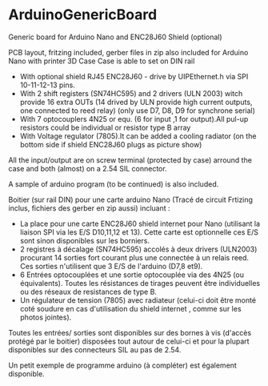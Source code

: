 # ArduinoGenericBoard
Generic board for Arduino Nano and ENC28J60 Shield (optional)

PCB layout, fritzing included, gerber files in zip also included for Arduino Nano with printer 3D Case
Case is able to set on DIN rail
+ With optional shield RJ45 ENC28J60 - drive by UIPEthernet.h via SPI 10-11-12-13 pins. 
+ With 2 shift registers (SN74HC595) and 2 drivers (ULN 2003) witch provide 16 extra OUTs (14 drived by ULN provide high current outputs, one connected to reed relay) (only use D7, D8, D9 for synchrone serial)
+ With 7 optocouplers 4N25 or equ. (6 for input ,1 for output).All pul-up resistors could be individual or resistor type B array
+ With Voltage regulator (7805).It can be added a cooling radiator (on the bottom side if shield ENC28J60 plugs as picture show)

All the input/output are on screw terminal (protected by case) arround the case and both (almost) on a 2.54 SIL connector.

A sample of arduino program (to be continued) is also included.


Boitier (sur rail DIN) pour une carte arduino Nano (Tracé de circuit Frtizing inclus, fichiers  des gerber en zip aussi) incluant :
+ La place pour une carte ENC28J60 shield internet pour Nano (utilisant la liaison SPI via les E/S D10,11,12 et 13).
Cette carte est optionnelle ces E/S sont sinon disponibles sur les borniers.
+ 2 registres à décalage (SN74HC595) accolés à deux drivers (ULN2003) procurant 14 sorties fort courant plus une connectée à un relais reed.
Ces sorties n'utilisent que 3 E/S de l'arduino (D7,8 et9).
+ 6 Entrées optocouplées et une sortie optocouplée via des 4N25 (ou équivalents). Toutes les résistances de tirages peuvent être individuelles ou des réseaux de resistances de type B.
+ Un régulateur de tension (7805) avec radiateur (celui-ci doit être monté coté soudure en cas d'utilisation du shield internet , comme sur les photos jointes).

Toutes les entrées/ sorties sont disponibles sur des bornes à vis (d'accès protégé par le boitier) disposées tout autour de celui-ci et pour la plupart disponibles sur des connecteurs SIL au pas de 2.54.

Un petit exemple de programme arduino (à compléter) est également disponible.








